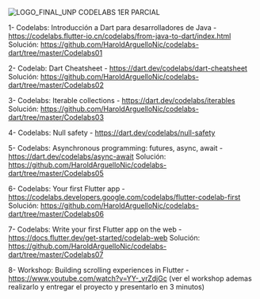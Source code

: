 ![LOGO_FINAL_UNP](https://github.com/HaroldArguelloNic/codelabs-dart/assets/89761802/584a8913-97da-4350-b448-174a3d021821)
CODELABS 1ER PARCIAL

1- Codelabs: Introducción a Dart para desarrolladores de Java - https://codelabs.flutter-io.cn/codelabs/from-java-to-dart/index.html
Solución: https://github.com/HaroldArguelloNic/codelabs-dart/tree/master/Codelabs01

2- Codelab: Dart Cheatsheet - https://dart.dev/codelabs/dart-cheatsheet
Solución: https://github.com/HaroldArguelloNic/codelabs-dart/tree/master/Codelabs02

3- Codelabs: Iterable collections - https://dart.dev/codelabs/iterables
Solución: https://github.com/HaroldArguelloNic/codelabs-dart/tree/master/Codelabs03 

4- Codelabs: Null safety - https://dart.dev/codelabs/null-safety

5- Codelabs: Asynchronous programming: futures, async, await - https://dart.dev/codelabs/async-await
Solución: https://github.com/HaroldArguelloNic/codelabs-dart/tree/master/Codelabs05 

6- Codelabs: Your first Flutter app - https://codelabs.developers.google.com/codelabs/flutter-codelab-first
Solución: https://github.com/HaroldArguelloNic/codelabs-dart/tree/master/Codelabs06 

7- Codelabs: Write your first Flutter app on the web - https://docs.flutter.dev/get-started/codelab-web
Solución: https://github.com/HaroldArguelloNic/codelabs-dart/tree/master/Codelabs07 

8- Workshop: Building scrolling experiences in Flutter - https://www.youtube.com/watch?v=YY-_yrZdjGc (ver el workshop ademas realizarlo y entregar el proyecto y presentarlo en 3 minutos)
